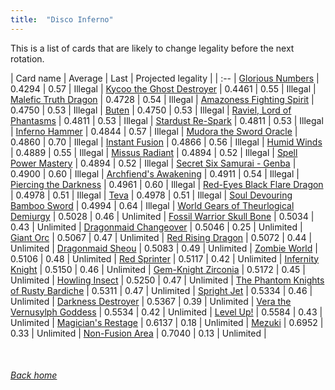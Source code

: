 ```yaml
---
title:  "Disco Inferno"
---
```


This is a list of cards that are likely to change legality before the next rotation.

| Card name | Average | Last | Projected legality |
| :-- |
[Glorious Numbers](https://db.ygoprodeck.com/card/?search=Glorious%20Numbers) | 0.4294 | 0.57 | Illegal |
[Kycoo the Ghost Destroyer](https://db.ygoprodeck.com/card/?search=Kycoo%20the%20Ghost%20Destroyer) | 0.4461 | 0.55 | Illegal |
[Malefic Truth Dragon](https://db.ygoprodeck.com/card/?search=Malefic%20Truth%20Dragon) | 0.4728 | 0.54 | Illegal |
[Amazoness Fighting Spirit](https://db.ygoprodeck.com/card/?search=Amazoness%20Fighting%20Spirit) | 0.4750 | 0.53 | Illegal |
[Buten](https://db.ygoprodeck.com/card/?search=Buten) | 0.4750 | 0.53 | Illegal |
[Raviel, Lord of Phantasms](https://db.ygoprodeck.com/card/?search=Raviel,%20Lord%20of%20Phantasms) | 0.4811 | 0.53 | Illegal |
[Stardust Re-Spark](https://db.ygoprodeck.com/card/?search=Stardust%20Re-Spark) | 0.4811 | 0.53 | Illegal |
[Inferno Hammer](https://db.ygoprodeck.com/card/?search=Inferno%20Hammer) | 0.4844 | 0.57 | Illegal |
[Mudora the Sword Oracle](https://db.ygoprodeck.com/card/?search=Mudora%20the%20Sword%20Oracle) | 0.4860 | 0.70 | Illegal |
[Instant Fusion](https://db.ygoprodeck.com/card/?search=Instant%20Fusion) | 0.4866 | 0.56 | Illegal |
[Humid Winds](https://db.ygoprodeck.com/card/?search=Humid%20Winds) | 0.4889 | 0.55 | Illegal |
[Missus Radiant](https://db.ygoprodeck.com/card/?search=Missus%20Radiant) | 0.4894 | 0.52 | Illegal |
[Spell Power Mastery](https://db.ygoprodeck.com/card/?search=Spell%20Power%20Mastery) | 0.4894 | 0.52 | Illegal |
[Secret Six Samurai - Genba](https://db.ygoprodeck.com/card/?search=Secret%20Six%20Samurai%20-%20Genba) | 0.4900 | 0.60 | Illegal |
[Archfiend's Awakening](https://db.ygoprodeck.com/card/?search=Archfiend's%20Awakening) | 0.4911 | 0.54 | Illegal |
[Piercing the Darkness](https://db.ygoprodeck.com/card/?search=Piercing%20the%20Darkness) | 0.4961 | 0.60 | Illegal |
[Red-Eyes Black Flare Dragon](https://db.ygoprodeck.com/card/?search=Red-Eyes%20Black%20Flare%20Dragon) | 0.4978 | 0.51 | Illegal |
[Teva](https://db.ygoprodeck.com/card/?search=Teva) | 0.4978 | 0.51 | Illegal |
[Soul Devouring Bamboo Sword](https://db.ygoprodeck.com/card/?search=Soul%20Devouring%20Bamboo%20Sword) | 0.4994 | 0.64 | Illegal |
[World Gears of Theurlogical Demiurgy](https://db.ygoprodeck.com/card/?search=World%20Gears%20of%20Theurlogical%20Demiurgy) | 0.5028 | 0.46 | Unlimited |
[Fossil Warrior Skull Bone](https://db.ygoprodeck.com/card/?search=Fossil%20Warrior%20Skull%20Bone) | 0.5034 | 0.43 | Unlimited |
[Dragonmaid Changeover](https://db.ygoprodeck.com/card/?search=Dragonmaid%20Changeover) | 0.5046 | 0.25 | Unlimited |
[Giant Orc](https://db.ygoprodeck.com/card/?search=Giant%20Orc) | 0.5067 | 0.47 | Unlimited |
[Red Rising Dragon](https://db.ygoprodeck.com/card/?search=Red%20Rising%20Dragon) | 0.5072 | 0.44 | Unlimited |
[Dragonmaid Sheou](https://db.ygoprodeck.com/card/?search=Dragonmaid%20Sheou) | 0.5083 | 0.49 | Unlimited |
[Zombie World](https://db.ygoprodeck.com/card/?search=Zombie%20World) | 0.5106 | 0.48 | Unlimited |
[Red Sprinter](https://db.ygoprodeck.com/card/?search=Red%20Sprinter) | 0.5117 | 0.42 | Unlimited |
[Infernity Knight](https://db.ygoprodeck.com/card/?search=Infernity%20Knight) | 0.5150 | 0.46 | Unlimited |
[Gem-Knight Zirconia](https://db.ygoprodeck.com/card/?search=Gem-Knight%20Zirconia) | 0.5172 | 0.45 | Unlimited |
[Howling Insect](https://db.ygoprodeck.com/card/?search=Howling%20Insect) | 0.5250 | 0.47 | Unlimited |
[The Phantom Knights of Rusty Bardiche](https://db.ygoprodeck.com/card/?search=The%20Phantom%20Knights%20of%20Rusty%20Bardiche) | 0.5311 | 0.47 | Unlimited |
[Spright Jet](https://db.ygoprodeck.com/card/?search=Spright%20Jet) | 0.5334 | 0.46 | Unlimited |
[Darkness Destroyer](https://db.ygoprodeck.com/card/?search=Darkness%20Destroyer) | 0.5367 | 0.39 | Unlimited |
[Vera the Vernusylph Goddess](https://db.ygoprodeck.com/card/?search=Vera%20the%20Vernusylph%20Goddess) | 0.5534 | 0.42 | Unlimited |
[Level Up!](https://db.ygoprodeck.com/card/?search=Level%20Up!) | 0.5584 | 0.43 | Unlimited |
[Magician's Restage](https://db.ygoprodeck.com/card/?search=Magician's%20Restage) | 0.6137 | 0.18 | Unlimited |
[Mezuki](https://db.ygoprodeck.com/card/?search=Mezuki) | 0.6952 | 0.33 | Unlimited |
[Non-Fusion Area](https://db.ygoprodeck.com/card/?search=Non-Fusion%20Area) | 0.7040 | 0.13 | Unlimited |

<br>

###### [Back home](index)